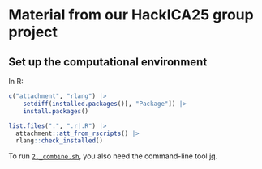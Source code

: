 

# Material from our HackICA25 group project

## Set up the computational environment

In R:

``` r
c("attachment", "rlang") |> 
    setdiff(installed.packages()[, "Package"]) |> 
    install.packages()

list.files(".", ".r|.R") |> 
  attachment::att_from_rscripts() |> 
  rlang::check_installed()
```

To run [`2._combine.sh`](2._combine.sh), you also need the command-line
tool [jq](https://jqlang.org/).
